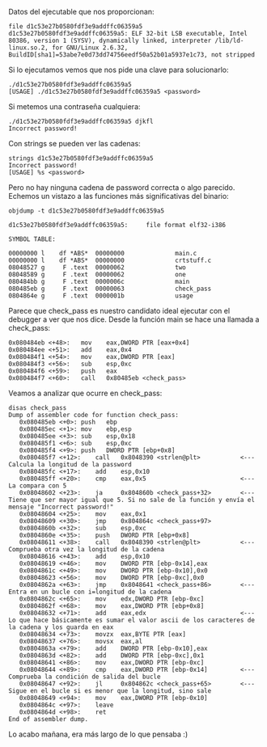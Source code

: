 Datos del ejecutable que nos proporcionan:

```
file d1c53e27b0580fdf3e9addffc06359a5 
d1c53e27b0580fdf3e9addffc06359a5: ELF 32-bit LSB executable, Intel 80386, version 1 (SYSV), dynamically linked, interpreter /lib/ld-linux.so.2, for GNU/Linux 2.6.32, BuildID[sha1]=53abe7e0d73dd74756eedf50a52b01a5937e1c73, not stripped
```

Si lo ejecutamos vemos que nos pide una clave para solucionarlo:

```
./d1c53e27b0580fdf3e9addffc06359a5 
[USAGE] ./d1c53e27b0580fdf3e9addffc06359a5 <password>
```

Si metemos una contraseña cualquiera:

```
./d1c53e27b0580fdf3e9addffc06359a5 djkfl
Incorrect password!
```

Con strings se pueden ver las cadenas:

```
strings d1c53e27b0580fdf3e9addffc06359a5
Incorrect password!
[USAGE] %s <password>
```

Pero no hay ninguna cadena de password correcta o algo parecido.
Echemos un vistazo a las funciones más significativas del binario:

```
objdump -t d1c53e27b0580fdf3e9addffc06359a5 

d1c53e27b0580fdf3e9addffc06359a5:     file format elf32-i386

SYMBOL TABLE:

00000000 l    df *ABS*	00000000              main.c
00000000 l    df *ABS*	00000000              crtstuff.c
08048527 g     F .text	00000062              two
08048589 g     F .text	00000062              one
080484bb g     F .text	0000006c              main
080485eb g     F .text	00000063              check_pass
0804864e g     F .text	0000001b              usage
```

Parece que check_pass es nuestro candidato ideal ejecutar con el debugger a ver que nos dice.
Desde la función main se hace una llamada a check_pass:

```
0x080484eb <+48>:	mov    eax,DWORD PTR [eax+0x4]
0x080484ee <+51>:	add    eax,0x4
0x080484f1 <+54>:	mov    eax,DWORD PTR [eax]
0x080484f3 <+56>:	sub    esp,0xc
0x080484f6 <+59>:	push   eax
0x080484f7 <+60>:	call   0x80485eb <check_pass>
```

Veamos a analizar que ocurre en check_pass:

```
disas check_pass
Dump of assembler code for function check_pass:
   0x080485eb <+0>:	push   ebp
   0x080485ec <+1>:	mov    ebp,esp
   0x080485ee <+3>:	sub    esp,0x18
   0x080485f1 <+6>:	sub    esp,0xc
   0x080485f4 <+9>:	push   DWORD PTR [ebp+0x8]
   0x080485f7 <+12>:	call   0x8048390 <strlen@plt> 			<--- Calcula la longitud de la password
   0x080485fc <+17>:	add    esp,0x10
   0x080485ff <+20>:	cmp    eax,0x5							<--- La compara con 5
   0x08048602 <+23>:	ja     0x804860b <check_pass+32>		<--- Tiene que ser mayor igual que 5. Si no sale de la función y envía el mensaje "Incorrect password!"
   0x08048604 <+25>:	mov    eax,0x1
   0x08048609 <+30>:	jmp    0x804864c <check_pass+97>
   0x0804860b <+32>:	sub    esp,0xc
   0x0804860e <+35>:	push   DWORD PTR [ebp+0x8]
   0x08048611 <+38>:	call   0x8048390 <strlen@plt>			<--- Comprueba otra vez la longitud de la cadena
   0x08048616 <+43>:	add    esp,0x10
   0x08048619 <+46>:	mov    DWORD PTR [ebp-0x14],eax
   0x0804861c <+49>:	mov    DWORD PTR [ebp-0x10],0x0
   0x08048623 <+56>:	mov    DWORD PTR [ebp-0xc],0x0
   0x0804862a <+63>:	jmp    0x8048641 <check_pass+86>		<--- Entra en un bucle con i=longitud de la cadena
   0x0804862c <+65>:	mov    edx,DWORD PTR [ebp-0xc]			
   0x0804862f <+68>:	mov    eax,DWORD PTR [ebp+0x8]
   0x08048632 <+71>:	add    eax,edx							<--- Lo que hace básicamente es sumar el valor ascii de los caracteres de la cadena y los guarda en eax
   0x08048634 <+73>:	movzx  eax,BYTE PTR [eax]
   0x08048637 <+76>:	movsx  eax,al
   0x0804863a <+79>:	add    DWORD PTR [ebp-0x10],eax
   0x0804863d <+82>:	add    DWORD PTR [ebp-0xc],0x1
   0x08048641 <+86>:	mov    eax,DWORD PTR [ebp-0xc]
   0x08048644 <+89>:	cmp    eax,DWORD PTR [ebp-0x14]			<--- Comprueba la condición de salida del bucle
   0x08048647 <+92>:	jl     0x804862c <check_pass+65>		<--- Sigue en el bucle si es menor que la longitud, sino sale
   0x08048649 <+94>:	mov    eax,DWORD PTR [ebp-0x10]
   0x0804864c <+97>:	leave  
   0x0804864d <+98>:	ret    
End of assembler dump.
```

Lo acabo mañana, era más largo de lo que pensaba :)
